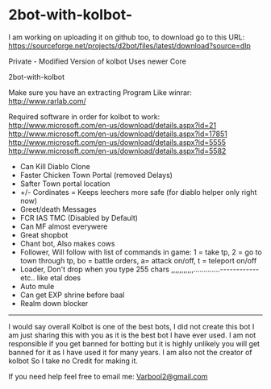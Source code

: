 2bot-with-kolbot-
=================

I am working on uploading it on github too, to download go to this URL:
https://sourceforge.net/projects/d2bot/files/latest/download?source=dlp

Private - Modified Version of kolbot Uses newer Core

2bot-with-kolbot‎

Make sure you have an extracting Program Like winrar:
http://www.rarlab.com/

Required software in order for kolbot to work: 
http://www.microsoft.com/en-us/download/details.aspx?id=21
http://www.microsoft.com/en-us/download/details.aspx?id=17851
http://www.microsoft.com/en-us/download/details.aspx?id=5555
http://www.microsoft.com/en-us/download/details.aspx?id=5582


- Can Kill Diablo Clone
- Faster Chicken Town Portal (removed Delays)
- Safter Town portal location
- +/- Cordinates = Keeps leechers more safe (for diablo helper only right now)
- Greet/death Messages
- FCR IAS TMC (Disabled by Default)
- Can MF almost everywere
- Great shopbot
- Chant bot, Also makes cows
- Follower, Will follow with list of commands in game: 1 = take tp, 2 = go to town through tp, bo = battle orders, a= attack on/off, t = teleport on/off
- Loader, Don't drop when you type 255 chars ,,,,,,,,,,,.............------------ etc.. like etal does
- Auto mule
- Can get EXP shrine before baal
- Realm down blocker
-------------------------------------------


I would say overall Kolbot is one of the best bots, I did not create this bot I am just sharing this with you as it is the best bot I have ever used.
I am not responsible if you get banned for botting but it is highly unlikely you will get banned for it as I have used it for many years. I am also not the creator of kolbot
So I take no Credit for making it.

If you need help feel free to email me: Varbool2@gmail.com
